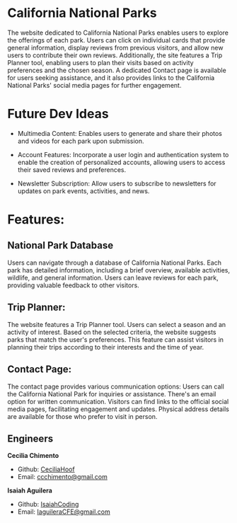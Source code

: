 California National Parks
============================
The website dedicated to California National Parks enables users to explore the offerings of each park. Users can click on individual cards that provide general information, display reviews from previous visitors, and allow new users to contribute their own reviews. Additionally, the site features a Trip Planner tool, enabling users to plan their visits based on activity preferences and the chosen season. A dedicated Contact page is available for users seeking assistance, and it also provides links to the California National Parks' social media pages for further engagement.

Future Dev Ideas
============================

* Multimedia Content: Enables users to generate and share their photos and videos for each park upon submission.

* Account Features: Incorporate a user login and authentication system to enable the creation of personalized accounts, allowing users to access their saved reviews and preferences.

* Newsletter Subscription: Allow users to subscribe to newsletters for updates on park events, activities, and news.




Features:
============================
## National Park Database
Users can navigate through a database of California National Parks.
Each park has detailed information, including a brief overview, available activities, wildlife, and general information.
Users can leave reviews for each park, providing valuable feedback to other visitors.


## Trip Planner:
The website features a Trip Planner tool.
Users can select a season and an activity of interest.
Based on the selected criteria, the website suggests parks that match the user's preferences.
This feature can assist visitors in planning their trips according to their interests and the time of year.


## Contact Page:
The contact page provides various communication options:
Users can call the California National Park for inquiries or assistance.
There's an email option for written communication.
Visitors can find links to the official social media pages, facilitating engagement and updates.
Physical address details are available for those who prefer to visit in person.

## Engineers
**Cecilia Chimento**
- Github: <a href="https://github.com/CeciliaHoof">CeciliaHoof</a><br>
- Email: ccchimento@gmail.com

**Isaiah Aguilera**
- Github: <a href="https://github.com/IsaiahCoding">IsaiahCoding</a><br>
- Email: <a href="mailto:IaguileraCFE@gmail.com">IaguileraCFE@gmail.com</a>


